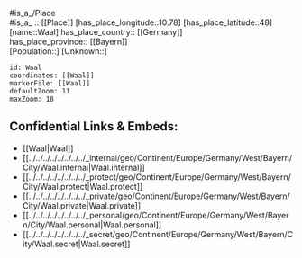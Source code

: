 ﻿---
location: [48,10.78] 
mapzoom: [7,12] 
mapmarker: city 
type: City
tags:
- geo/City


SpocWebEntityId: 35376
isDeleted: false
confidential: public

---
#is_a_/Place  
#is_a_ :: [[Place]] 
[has_place_longitude::10.78] 
[has_place_latitude::48] 
[name::Waal] 
has_place_country:: [[Germany]]  
has_place_province:: [[Bayern]]  
[Population::] 
[Unknown::] 


```leaflet
id: Waal
coordinates: [[Waal]] 
markerFile: [[Waal]] 
defaultZoom: 11 
maxZoom: 18
```


## Confidential Links & Embeds: 
- [[Waal|Waal]]  
- [[../../../../../../../../_internal/geo/Continent/Europe/Germany/West/Bayern/City/Waal.internal|Waal.internal]] 
- [[../../../../../../../../_protect/geo/Continent/Europe/Germany/West/Bayern/City/Waal.protect|Waal.protect]] 
- [[../../../../../../../../_private/geo/Continent/Europe/Germany/West/Bayern/City/Waal.private|Waal.private]] 
- [[../../../../../../../../_personal/geo/Continent/Europe/Germany/West/Bayern/City/Waal.personal|Waal.personal]] 
- [[../../../../../../../../_secret/geo/Continent/Europe/Germany/West/Bayern/City/Waal.secret|Waal.secret]] 
